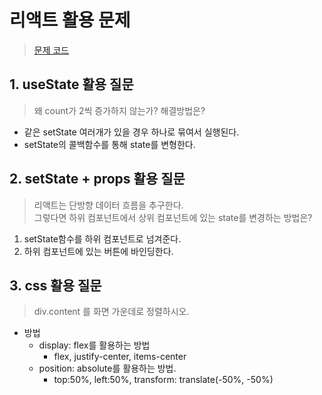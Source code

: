 # 리액트 활용 문제
> [문제 코드](https://codesandbox.io/p/sandbox/react-vite-basic-erqyj0?file=%2Fsrc%2FApp.tsx&selection=%5B%7B%22endColumn%22%3A4%2C%22endLineNumber%22%3A12%2C%22startColumn%22%3A4%2C%22startLineNumber%22%3A12%7D%5D&workspace=%257B%2522activeFileId%2522%253A%2522cl95kkaob001dluip2lke5s20%2522%252C%2522openFiles%2522%253A%255B%2522%252Fsrc%252FApp.tsx%2522%252C%2522%252Fsrc%252FApp.css%2522%255D%252C%2522sidebarPanel%2522%253A%2522EXPLORER%2522%252C%2522gitSidebarPanel%2522%253A%2522COMMIT%2522%252C%2522sidekickItems%2522%253A%255B%257B%2522type%2522%253A%2522PREVIEW%2522%252C%2522taskId%2522%253A%2522dev%2522%252C%2522port%2522%253A5173%252C%2522key%2522%253A%2522cl9s6r63z000o356mo935gsms%2522%252C%2522isMinimized%2522%253Afalse%257D%255D%257D)

## 1. useState 활용 질문
> 왜 count가 2씩 증가하지 않는가? 해결방법은?
- 같은 setState 여러개가 있을 경우 하나로 묶여서 실행된다.
- setState의 콜백함수를 통해 state를 변형한다.

## 2. setState + props 활용 질문
> 리액트는 단방향 데이터 흐름을 추구한다.<br/>
> 그렇다면 하위 컴포넌트에서 상위 컴포넌트에 있는 state를 변경하는 방법은?
1. setState함수를 하위 컴포넌트로 넘겨준다.
2. 하위 컴포넌트에 있는 버튼에 바인딩한다.

## 3. css 활용 질문
> div.content 를 화면 가운데로 정렬하시오.

- 방법
  - display: flex를 활용하는 방법
    - flex, justify-center, items-center
  - position: absolute를 활용하는 방법.
    - top:50%, left:50%, transform: translate(-50%, -50%)
